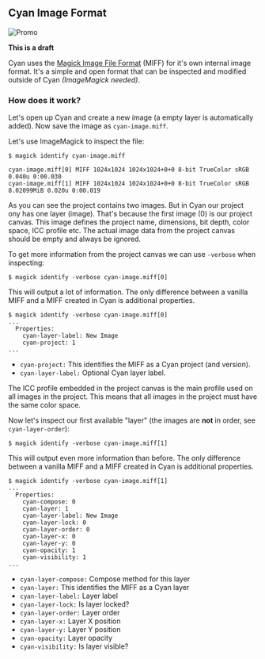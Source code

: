 ## Cyan Image Format

![Promo](https://github.com/rodlie/cyan/raw/master/docs/images/cyan-promo-05.png)

**This is a draft**

Cyan uses the [Magick Image File Format](https://imagemagick.org/script/miff.php) (MIFF) for it's own internal image format. It's a simple and open format that can be inspected and modified outside of Cyan *(ImageMagick needed)*.

### How does it work?

Let's open up Cyan and create a new image (a empty layer is automatically added). Now save the image as ``cyan-image.miff``.

Let's use ImageMagick to inspect the file:

```
$ magick identify cyan-image.miff

cyan-image.miff[0] MIFF 1024x1024 1024x1024+0+0 8-bit TrueColor sRGB 0.040u 0:00.030
cyan-image.miff[1] MIFF 1024x1024 1024x1024+0+0 8-bit TrueColor sRGB 8.02099MiB 0.020u 0:00.019
```

As you can see the project contains two images. But in Cyan our project ony has one layer (image). That's because the first image (0) is our project canvas. This image defines the project name, dimensions, bit depth, color space, ICC profile etc. The actual image data from the project canvas should be empty and always be ignored.

To get more information from the project canvas we can use ``-verbose`` when inspecting:

```
$ magick identify -verbose cyan-image.miff[0]
```

This will output a lot of information. The only difference between a vanilla MIFF and a MIFF created in Cyan is additional properties.

```
$ magick identify -verbose cyan-image.miff[0]
...
  Properties:
    cyan-layer-label: New Image
    cyan-project: 1
...
```

* ``cyan-project:`` This identifies the MIFF as a Cyan project (and version).
* ``cyan-layer-label:`` Optional Cyan layer label.

The ICC profile embedded in the project canvas is the main profile used on all images in the project. This means that all images in the project must have the same color space.

Now let's inspect our first available "layer" (the images are **not** in order, see ``cyan-layer-order``):

```
$ magick identify -verbose cyan-image.miff[1]
```

This will output even more information than before. The only difference between a vanilla MIFF and a MIFF created in Cyan is additional properties.

```
$ magick identify -verbose cyan-image.miff[1]
...
  Properties:
    cyan-compose: 0
    cyan-layer: 1
    cyan-layer-label: New Image
    cyan-layer-lock: 0
    cyan-layer-order: 0
    cyan-layer-x: 0
    cyan-layer-y: 0
    cyan-opacity: 1
    cyan-visibility: 1
...
```

* ``cyan-layer-compose:`` Compose method for this layer
* ``cyan-layer:`` This identifies the MIFF as a Cyan layer
* ``cyan-layer-label:`` Layer label
* ``cyan-layer-lock:`` Is layer locked?
* ``cyan-layer-order:`` Layer order
* ``cyan-layer-x:`` Layer X position
* ``cyan-layer-y:`` Layer Y position
* ``cyan-opacity:`` Layer opacity
* ``cyan-visibility:`` Is layer visible?

